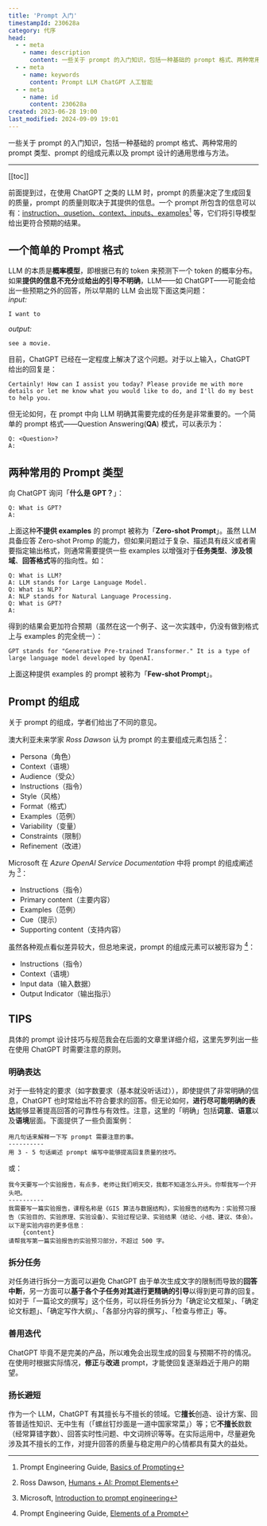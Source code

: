 ```yaml
---
title: 'Prompt 入门'
timestampId: 230628a
category: 代序
head:
  - - meta
    - name: description
      content: 一些关于 prompt 的入门知识，包括一种基础的 prompt 格式、两种常用的 prompt 类型、prompt 的组成元素以及 prompt 设计的通用思维与方法。
  - - meta
    - name: keywords
      content: Prompt LLM ChatGPT 人工智能
  - - meta
    - name: id
      content: 230628a
created: 2023-06-28 19:00
last_modified: 2024-09-09 19:01
---
```


一些关于 prompt 的入门知识，包括一种基础的 prompt 格式、两种常用的 prompt 类型、prompt 的组成元素以及 prompt 设计的通用思维与方法。

---

[[toc]]

前面提到过，在使用 ChatGPT 之类的 LLM 时，prompt 的质量决定了生成回复的质量，prompt 的质量则取决于其提供的信息。一个 prompt 所包含的信息可以有：<u>instruction、qusetion、context、inputs、examples</u>[^1] 等，它们将引导模型给出更符合预期的结果。

## 一个简单的 Prompt 格式

LLM 的本质是**概率模型**，即根据已有的 token 来预测下一个 token 的概率分布。如果**提供的信息不充分**或**给出的引导不明确**，LLM——如 ChatGPT——可能会给出一些预期之外的回答，所以早期的 LLM 会出现下面这类问题：  
*input:*

```text
I want to
```

*output:*

```text
see a movie.
```

目前，ChatGPT 已经在一定程度上解决了这个问题。对于以上输入，ChatGPT 给出的回复是：

```text
Certainly! How can I assist you today? Please provide me with more details or let me know what you would like to do, and I'll do my best to help you.
```

但无论如何，在 prompt 中向 LLM 明确其需要完成的任务是非常重要的。一个简单的 prompt 格式——Question Answering(**QA**) 模式，可以表示为：

```text
Q: <Question>?
A:
```

## 两种常用的 Prompt 类型

向 ChatGPT 询问「**什么是 GPT？**」：

```text
Q: What is GPT?
A:
```

上面这种**不提供 examples** 的 prompt 被称为「**Zero-shot Prompt**」。虽然 LLM 具备应答 Zero-shot Promp 的能力，但如果问题过于复杂、描述具有歧义或者需要指定输出格式，则通常需要提供一些 examples 以增强对于**任务类型**、**涉及领域**、**回答格式**等的指向性。如：

```text
Q: What is LLM?
A: LLM stands for Large Language Model.
Q: What is NLP?
A: NLP stands for Natural Language Processing.
Q: What is GPT?
A:
```

得到的结果会更加符合预期（虽然在这一个例子、这一次实践中，仍没有做到格式上与 examples 的完全统一）：

```text
GPT stands for "Generative Pre-trained Transformer." It is a type of large language model developed by OpenAI.
```

上面这种提供 examples 的 prompt 被称为「**Few-shot Prompt**」。

## Prompt 的组成

关于 prompt 的组成，学者们给出了不同的意见。

澳大利亚未来学家 *Ross Dawson* 认为 prompt 的主要组成元素包括 [^2]：

- Persona（角色）
- Context（语境）
- Audience（受众）
- Instructions（指令）
- Style（风格）
- Format（格式）
- Examples（范例）
- Variability（变量）
- Constraints（限制）
- Refinement（改进）

Microsoft 在 *Azure OpenAI Service Documentation* 中将 prompt 的组成阐述为 [^3]：

- Instructions（指令）
- Primary content（主要内容）
- Examples（范例）
- Cue（提示）
- Supporting content（支持内容）

虽然各种观点看似差异较大，但总地来说，prompt 的组成元素可以被形容为 [^4]：

- Instructions（指令）
- Context（语境）
- Input data（输入数据）
- Output Indicator（输出指示）

## TIPS

具体的 prompt 设计技巧与规范我会在后面的文章里详细介绍，这里先罗列出一些在使用 ChatGPT 时需要注意的原则。

### 明确表达

对于一些特定的要求（如字数要求（基本就没听话过）），即使提供了非常明确的信息，ChatGPT 也时常给出不符合要求的回答。但无论如何，**进行尽可能明确的表达**能够显著提高回答的可靠性与有效性。注意，这里的「明确」包括**词意**、**语意**以及**语境**层面。下面提供了一些负面案例：

```text
用几句话来解释一下写 prompt 需要注意的事。
----------
用 3 - 5 句话阐述 prompt 编写中能够提高回复质量的技巧。
```

或：

```
我今天要写一个实验报告，有点多，老师让我们明天交，我都不知道怎么开头。你帮我写一个开头吧。
----------
我需要写一篇实验报告，课程名称是《GIS 算法与数据结构》，实验报告的结构为：实验预习报告（实验目的、实验原理、实验设备）、实验过程记录、实验结果（结论、小结、建议、体会）。以下是实验内容的更多信息：
    {content}
请帮我写第一篇实验报告的实验预习部分，不超过 500 字。
```

### 拆分任务

对任务进行拆分一方面可以避免 ChatGPT 由于单次生成文字的限制而导致的**回答中断**，另一方面可以**基于各个子任务对其进行更精确的引导**以得到更可靠的回复。如对于「一篇论文的撰写」这个任务，可以将任务拆分为「确定论文框架」、「确定论文标题」、「确定写作大纲」、「各部分内容的撰写」、「检查与修正」等。

### 善用迭代

ChatGPT 毕竟不是完美的产品，所以难免会出现生成的回复与预期不符的情况。在使用时根据实际情况，**修正**与**改进** prompt，才能使回复逐渐趋近于用户的期望。

### 扬长避短

作为一个 LLM，ChatGPT 有其擅长与不擅长的领域。它**擅长**创造、设计方案、回答普适性知识、无中生有（「螺丝钉炒面是一道中国家常菜」）等；它**不擅长**数数（经常算错字数）、回答实时性问题、中文词辨识等等。在实际运用中，尽量避免涉及其不擅长的工作，对提升回答的质量与稳定用户的心情都具有莫大的益处。

[^1]: Prompt Engineering Guide, [Basics of Prompting](https://www.promptingguide.ai/introduction/basics)
[^2]: Ross Dawson, [Humans + AI: Prompt Elements](https://rossdawson.com/humans-plus-ai/humans-ai-prompt_elements/)
[^3]: Microsoft, [Introduction to prompt engineering](https://learn.microsoft.com/en-us/azure/cognitive-services/openai/concepts/prompt-engineering#cue)
[^4]: Prompt Engineering Guide, [Elements of a Prompt](https://www.promptingguide.ai/introduction/elements)
